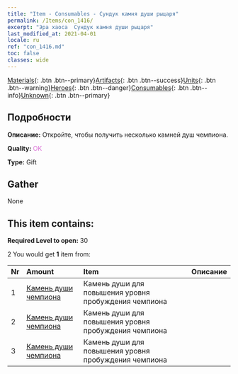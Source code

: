 ```yaml
---
title: "Item - Consumables - Сундук камня души рыцаря"
permalink: /Items/con_1416/
excerpt: "Эра хаоса  Сундук камня души рыцаря"
last_modified_at: 2021-04-01
locale: ru
ref: "con_1416.md"
toc: false
classes: wide
---
```

 [Materials](/ru/Items/){: .btn .btn--primary}[Artifacts](/ru/Items/Artifacts/){: .btn .btn--success}[Units](/ru/Items/Units/){: .btn .btn--warning}[Heroes](/ru/Items/Heroes/){: .btn .btn--danger}[Consumables](/ru/Items/Consumables/){: .btn .btn--info}[Unknown](/ru/Items/Unknown/){: .btn .btn--primary}

## Подробности
 **Описание:** Откройте, чтобы получить несколько камней душ чемпиона.

 **Quality:** <span style="color: #DA70D6">OK</span>

 **Type:** Gift

## Gather

  None

## This item contains:

 **Required Level to open:** 30

 2 You would get **1** item  from:

  | Nr | Amount |     Item    | Описание |
  |:---|:-------|:------------|:-----------:|
  | 1 | [Камень души чемпиона](/ru/Items/unt_287/) | Камень души для повышения уровня пробуждения чемпиона | 
  | 2 | [Камень души чемпиона](/ru/Items/unt_287/) | Камень души для повышения уровня пробуждения чемпиона | 
  | 3 | [Камень души чемпиона](/ru/Items/unt_287/) | Камень души для повышения уровня пробуждения чемпиона | 
